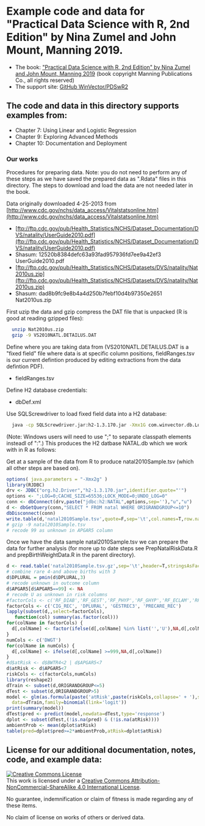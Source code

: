 

# Example code and data for "Practical Data Science with R, 2nd Edition" by Nina Zumel and John Mount, Manning 2019.


 * The book: ["Practical Data Science with R, 2nd Edition" by Nina Zumel and John Mount, Manning 2019](http://www.practicaldatascience.com)  (book copyright Manning Publications Co., all rights reserved)
 * The support site: [GitHub WinVector/PDSwR2](https://github.com/WinVector/PDSwR2)


## The code and data in this directory supports examples from:
 * Chapter 7: Using Linear and Logistic Regression
 * Chapter 9: Exploring Advanced Methods
 * Chapter 10: Documentation and Deployment


### Our works


Procedures for preparing data.  Note: you do not need to perform any of these steps as we have saved the prepared data as ".Rdata" files in this directory.  The steps to download and load the data are not needed later in the book.

Data originally downloaded 4-25-2013 from [http://www.cdc.gov/nchs/data_access/Vitalstatsonline.htm](http://www.cdc.gov/nchs/data_access/Vitalstatsonline.htm)

 * [ftp://ftp.cdc.gov/pub/Health_Statistics/NCHS/Dataset_Documentation/DVS/natality/UserGuide2010.pdf](ftp://ftp.cdc.gov/pub/Health_Statistics/NCHS/Dataset_Documentation/DVS/natality/UserGuide2010.pdf)
 * Shasum: 12520b8384defc63a93fad957936fd7ee9a42ef3  UserGuide2010.pdf
 * [ftp://ftp.cdc.gov/pub/Health_Statistics/NCHS/Datasets/DVS/natality/Nat2010us.zip](ftp://ftp.cdc.gov/pub/Health_Statistics/NCHS/Datasets/DVS/natality/Nat2010us.zip)
 * Shasum: dad8b9fc9e8b4a4d250b7febf10d4b97350e2651  Nat2010us.zip

First uzip the data and gzip compress the DAT file that is unpacked (R is good at reading gzipped files):

```bash
  unzip Nat2010us.zip
  gzip -9 VS2010NATL.DETAILUS.DAT 
```


Define where you are taking data from (VS2010NATL.DETAILUS.DAT is a "fixed field" file where data is at specific column positions, fieldRanges.tsv is our current defintion produced by editing extractions from the data defintion PDF).

 *  fieldRanges.tsv

Define H2 database credentials:

 *  dbDef.xml

Use SQLScrewdriver to load fixed field data into a H2 database:
```bash
  java -cp SQLScrewdriver.jar:h2-1.3.170.jar -Xmx1G com.winvector.db.LoadFFF file:dbDef.xml file:fieldRanges.tsv natal file:VS2010NATL.DETAILUS.DAT.gz
```

(Note: Windows users will need to use ";" to separate classpath elements insteadl of ":".)  This produces the H2 datbase NATAL.db which we work with in R as follows:


Get at a sample of the data from R to produce natal2010Sample.tsv (which all other steps are based on).

```R
options( java.parameters = "-Xmx2g" )
library(RJDBC)
drv <- JDBC("org.h2.Driver","h2-1.3.170.jar",identifier.quote="'")
options <- ";LOG=0;CACHE_SIZE=65536;LOCK_MODE=0;UNDO_LOG=0"
conn <- dbConnect(drv,paste("jdbc:h2:NATAL",options,sep=''),"u","u")
d <- dbGetQuery(conn,"SELECT * FROM natal WHERE ORIGRANDGROUP<=10")
dbDisconnect(conn)
write.table(d,'natal2010Sample.tsv',quote=F,sep='\t',col.names=T,row.names=F)
# gzip -9 natal2010Sample.tsv
# recode 99 as unknown in APGAR5 column
```

Once we have the data sample natal2010Sample.tsv we can prepare the data for further analysis (for more up to date steps see PrepNatalRiskData.R and prepBirthWeightData.R in the parent directory).

```R
d <- read.table('natal2010Sample.tsv.gz',sep='\t',header=T,stringsAsFactors=F)
# combine rare 4-and above births with 3
d$DPLURAL = pmin(d$DPLURAL,3)
# recode unknown in outcome column
d$APGAR5[d$APGAR5==99] <- NA
# recode U as unknown in risk columns
#factorCols <- c('RF_DIAB','RF_GEST','RF_PHYP','RF_GHYP','RF_ECLAM','RF_PPTERM','RF_PPOUTC', 'CIG_REC', 'DPLURAL', 'GESTREC3', 'PRECARE_REC')
factorCols <- c('CIG_REC', 'DPLURAL', 'GESTREC3', 'PRECARE_REC')
lapply(subset(d,,select=factorCols),
   function(col) summary(as.factor(col)))
for(colName in factorCols) {
  d[,colName] <- factor(ifelse(d[,colName] %in% list('','U'),NA,d[,colName]))
}
numCols <- c('DWGT')
for(colName in numCols) {
  d[,colName] <- ifelse(d[,colName] >=999,NA,d[,colName])
}
#d$atRisk <- d$BWTR4<2 | d$APGAR5<7
d$atRisk <- d$APGAR5<7
riskCols <- c(factorCols,numCols)
library(reshape2)
dTrain <- subset(d,ORIGRANDGROUP<=5)
dTest <- subset(d,ORIGRANDGROUP>5)
model <- glm(as.formula(paste('atRisk',paste(riskCols,collapse=' + '),sep=' ~ ')),
  data=dTrain,family=binomial(link='logit'))   
print(summary(model))
dTest$pred <- predict(model,newdata=dTest,type='response')
dplot <- subset(dTest,(!is.na(pred) & (!is.na(atRisk))))
ambientProb <- mean(dplot$atRisk)
table(pred=dplot$pred>=2*ambientProb,atRisk=dplot$atRisk)
```



## License for our additional documentation, notes, code, and example data: 

<a rel="license" href="http://creativecommons.org/licenses/by-nc-sa/4.0/"><img alt="Creative Commons License" style="border-width:0" src="http://i.creativecommons.org/l/by-nc-sa/4.0/88x31.png" /></a><br />This work is licensed under a <a rel="license" href="http://creativecommons.org/licenses/by-nc-sa/4.0/">Creative Commons Attribution-NonCommercial-ShareAlike 4.0 International License</a>.

No guarantee, indemnification or claim of fitness is made regarding any of these items.

No claim of license on works of others or derived data.
